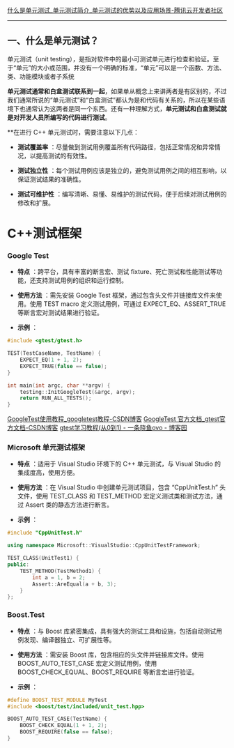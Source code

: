 [什么是单元测试_单元测试简介_单元测试的优势以及应用场景-腾讯云开发者社区](https://cloud.tencent.com/developer/techpedia/1925)

---

## **一、什么是单元测试？**

单元测试（unit testing），是指对软件中的最小可测试单元进行检查和验证。至于“单元”的大小或范围，并没有一个明确的标准，“单元”可以是一个函数、方法、类、功能模块或者子系统

**单元测试通常和白盒测试联系到一起**，如果单从概念上来讲两者是有区别的，不过我们通常所说的“单元测试”和“白盒测试”都认为是和代码有关系的，所以在某些语境下也通常认为这两者是同一个东西。还有一种理解方式，**单元测试和白盒测试就是对开发人员所编写的代码进行测试**。



**在进行 C++ 单元测试时，需要注意以下几点：

- **测试覆盖率** ：尽量做到测试用例覆盖所有代码路径，包括正常情况和异常情况，以提高测试的有效性。

- **测试独立性** ：每个测试用例应该是独立的，避免测试用例之间的相互影响，以保证测试结果的准确性。

- **测试可维护性** ：编写清晰、易懂、易维护的测试代码，便于后续对测试用例的修改和扩展。

  
# C++测试框架

### Google Test

- **特点** ：跨平台，具有丰富的断言宏、测试 fixture、死亡测试和性能测试等功能，还支持测试用例的组织和运行控制。

- **使用方法** ：需先安装 Google Test 框架，通过包含头文件并链接库文件来使用。使用 TEST macro 定义测试用例，可通过 EXPECT_EQ、ASSERT_TRUE 等断言宏对测试结果进行验证。

- **示例** ：
```cpp
#include <gtest/gtest.h>

TEST(TestCaseName, TestName) {
    EXPECT_EQ(1 + 1, 2);
    EXPECT_TRUE(false == false);
}

int main(int argc, char **argv) {
    testing::InitGoogleTest(&argc, argv);
    return RUN_ALL_TESTS();
}
```

[GoogleTest使用教程_googletest教程-CSDN博客](https://blog.csdn.net/zzy979481894/article/details/127177663)
[GoogleTest 官方文档_gtest官方文档-CSDN博客](https://blog.csdn.net/qq_28087491/article/details/131808988)
[gtest学习教程(从0到1) - 一条晓鱼ovo - 博客园](https://www.cnblogs.com/jlh-/p/16985906.html)

### Microsoft 单元测试框架

- **特点** ：适用于 Visual Studio 环境下的 C++ 单元测试，与 Visual Studio 的集成度高，使用方便。

- **使用方法** ：在 Visual Studio 中创建单元测试项目，包含 “CppUnitTest.h” 头文件，使用 TEST_CLASS 和 TEST_METHOD 宏定义测试类和测试方法，通过 Assert 类的静态方法进行断言。

- **示例** ：
```cpp
#include "CppUnitTest.h"

using namespace Microsoft::VisualStudio::CppUnitTestFramework;

TEST_CLASS(UnitTest1) {
public:
    TEST_METHOD(TestMethod1) {
        int a = 1, b = 2;
        Assert::AreEqual(a + b, 3);
    }
};
```


### Boost.Test

- **特点** ：与 Boost 库紧密集成，具有强大的测试工具和设施，包括自动测试用例发现、编译器独立、可扩展性等。

- **使用方法** ：需安装 Boost 库，包含相应的头文件并链接库文件。使用 BOOST_AUTO_TEST_CASE 宏定义测试用例，使用 BOOST_CHECK_EQUAL、BOOST_REQUIRE 等断言宏进行验证。

- **示例** ：
```cpp
#define BOOST_TEST_MODULE MyTest
#include <boost/test/included/unit_test.hpp>

BOOST_AUTO_TEST_CASE(TestName) {
    BOOST_CHECK_EQUAL(1 + 1, 2);
    BOOST_REQUIRE(false == false);
}
```

